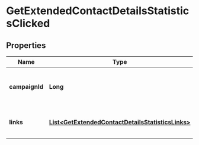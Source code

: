 
# GetExtendedContactDetailsStatisticsClicked

## Properties
Name | Type | Description | Notes
------------ | ------------- | ------------- | -------------
**campaignId** | **Long** | ID of the campaign which generated the event | 
**links** | [**List&lt;GetExtendedContactDetailsStatisticsLinks&gt;**](GetExtendedContactDetailsStatisticsLinks.md) | Listing of the clicked links for the campaign | 



